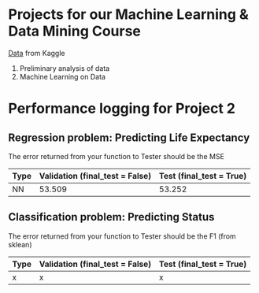# Projects for our Machine Learning & Data Mining Course
[Data](https://www.kaggle.com/datasets/kumarajarshi/life-expectancy-who?resource=download) from Kaggle

1. Preliminary analysis of data
2. Machine Learning on Data

# Performance logging for Project 2

## Regression problem: Predicting Life Expectancy
The error returned from your function to Tester should be the MSE

| Type | Validation (final_test = False) | Test (final_test = True) |
|------|---------------------------------|---------------------------|
| NN | 53.509 | 53.252 |

## Classification problem: Predicting Status
The error returned from your function to Tester should be the F1 (from sklean)

| Type | Validation (final_test = False) | Test (final_test = True) |
|------|---------------------------------|---------------------------|
| x | x | x |
